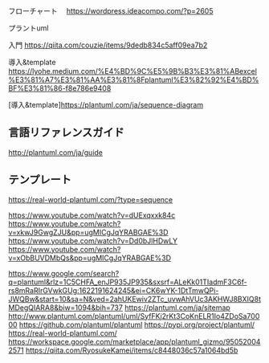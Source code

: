 フローチャート　
https://wordpress.ideacompo.com/?p=2605


プラントuml

入門
https://qiita.com/couzie/items/9dedb834c5aff09ea7b2

導入&template
https://lyohe.medium.com/%E4%BD%9C%E5%9B%B3%E3%81%ABexcel%E3%81%A7%E3%81%AA%E3%81%8Fplantuml%E3%82%92%E4%BD%BF%E3%81%86-f8e786e9408

[導入&template]https://plantuml.com/ja/sequence-diagram


## 言語リファレンスガイド
http://plantuml.com/ja/guide

## テンプレート
https://real-world-plantuml.com/?type=sequence


https://www.youtube.com/watch?v=dUExqxxk84c
https://www.youtube.com/watch?v=xkwJ9GwgZJU&pp=ugMICgJqYRABGAE%3D
https://www.youtube.com/watch?v=Dd0bJlHDwLY
https://www.youtube.com/watch?v=xObBUVDMbQs&pp=ugMICgJqYRABGAE%3D

https://www.google.com/search?q=plantuml&rlz=1C5CHFA_enJP935JP935&sxsrf=ALeKk01TIadmF3C6f-rs8mRaRIrGVwkGUg:1622191624245&ei=CK6wYK-1DtTmwQPi-JWQBw&start=10&sa=N&ved=2ahUKEwiv2ZTc_uvwAhVUc3AKHWJ8BXIQ8tMDegQIARA8&biw=1094&bih=737
https://plantuml.com/ja/sitemap
http://www.plantuml.com/plantuml/uml/SyfFKj2rKt3CoKnELR1Io4ZDoSa70000
https://github.com/plantuml/plantuml
https://pypi.org/project/plantuml/
https://real-world-plantuml.com/
https://workspace.google.com/marketplace/app/plantuml_gizmo/950520042571
https://qiita.com/RyosukeKamei/items/c8448036c57a1064bd5b
